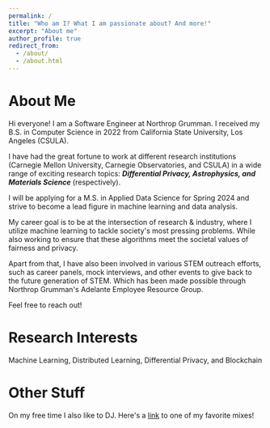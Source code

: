 ```yaml
---
permalink: /
title: "Who am I? What I am passionate about? And more!"
excerpt: "About me"
author_profile: true
redirect_from: 
  - /about/
  - /about.html
---
```



About Me
======
Hi everyone! I am a Software Engineer at Northrop Grumman. I received my B.S. in Computer Science in 2022 from California State University, Los Angeles (CSULA). 

I have had the great fortune to work at different research institutions (Carnegie Mellon University, Carnegie Observatories, and CSULA) in a wide range of exciting research topics:  ___Differential Privacy, Astrophysics, and Materials Science___ (respectively).

I will be applying for a M.S. in Applied Data Science for Spring 2024 and strive to become a lead figure in machine learning and data analysis.

My career goal is to be at the intersection of research & industry, where I utilize machine learning to tackle society's most pressing problems. While also working to ensure that these algorithms meet the societal values of fairness and privacy.

Apart from that, I have also been involved in various STEM outreach efforts, such as career panels, mock interviews, and other events to give back to the future generation of STEM. Which has been made possible through Northrop Grumman's Adelante Employee Resource Group.

Feel free to reach out!

Research Interests
======
Machine Learning, Distributed Learning, Differential Privacy, and Blockchain

Other Stuff
======
On my free time I also like to DJ. Here's a [link](https://www.youtube.com/watch?v=Z7Y8Cudtif0) to one of my favorite mixes!
